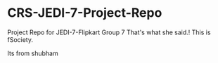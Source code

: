 # CRS-JEDI-7-Project-Repo
Project Repo for JEDI-7-Flipkart Group 7
That's what she said.!
This is fSociety.

Its from shubham
